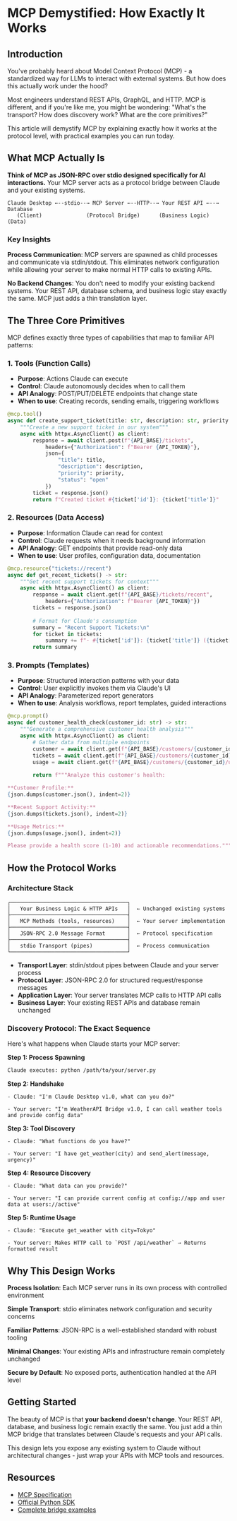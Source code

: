 # MCP Demystified: How Exactly It Works

## Introduction

You've probably heard about Model Context Protocol (MCP) - a standardized way for LLMs to interact with external systems. But how does this actually work under the hood?

Most engineers understand REST APIs, GraphQL, and HTTP. MCP is different, and if you're like me, you might be wondering: "What's the transport? How does discovery work? What are the core primitives?"

This article will demystify MCP by explaining exactly how it works at the protocol level, with practical examples you can run today.

## What MCP Actually Is

**Think of MCP as JSON-RPC over stdio designed specifically for AI interactions.** Your MCP server acts as a protocol bridge between Claude and your existing systems.

```
Claude Desktop ←--stdio--→ MCP Server ←--HTTP--→ Your REST API ←--→ Database
   (Client)              (Protocol Bridge)      (Business Logic)    (Data)
```

### Key Insights

**Process Communication**: MCP servers are spawned as child processes and communicate via stdin/stdout. This eliminates network configuration while allowing your server to make normal HTTP calls to existing APIs.

**No Backend Changes**: You don't need to modify your existing backend systems. Your REST API, database schema, and business logic stay exactly the same. MCP just adds a thin translation layer.

## The Three Core Primitives

MCP defines exactly three types of capabilities that map to familiar API patterns:

### 1. Tools (Function Calls)
- **Purpose**: Actions Claude can execute
- **Control**: Claude autonomously decides when to call them
- **API Analogy**: POST/PUT/DELETE endpoints that change state
- **When to use**: Creating records, sending emails, triggering workflows

```python
@mcp.tool()
async def create_support_ticket(title: str, description: str, priority: str) -> str:
    """Create a new support ticket in our system"""
    async with httpx.AsyncClient() as client:
        response = await client.post(f"{API_BASE}/tickets", 
            headers={"Authorization": f"Bearer {API_TOKEN}"},
            json={
                "title": title,
                "description": description, 
                "priority": priority,
                "status": "open"
            })
        ticket = response.json()
        return f"Created ticket #{ticket['id']}: {ticket['title']}"
```

### 2. Resources (Data Access)
- **Purpose**: Information Claude can read for context
- **Control**: Claude requests when it needs background information
- **API Analogy**: GET endpoints that provide read-only data
- **When to use**: User profiles, configuration data, documentation

```python
@mcp.resource("tickets://recent")
async def get_recent_tickets() -> str:
    """Get recent support tickets for context"""
    async with httpx.AsyncClient() as client:
        response = await client.get(f"{API_BASE}/tickets/recent",
            headers={"Authorization": f"Bearer {API_TOKEN}"})
        tickets = response.json()
        
        # Format for Claude's consumption
        summary = "Recent Support Tickets:\n"
        for ticket in tickets:
            summary += f"- #{ticket['id']}: {ticket['title']} ({ticket['status']})\n"
        return summary
```

### 3. Prompts (Templates)
- **Purpose**: Structured interaction patterns with your data
- **Control**: User explicitly invokes them via Claude's UI
- **API Analogy**: Parameterized report generators
- **When to use**: Analysis workflows, report templates, guided interactions

```python
@mcp.prompt()
async def customer_health_check(customer_id: str) -> str:
    """Generate a comprehensive customer health analysis"""
    async with httpx.AsyncClient() as client:
        # Gather data from multiple endpoints
        customer = await client.get(f"{API_BASE}/customers/{customer_id}")
        tickets = await client.get(f"{API_BASE}/customers/{customer_id}/tickets")
        usage = await client.get(f"{API_BASE}/customers/{customer_id}/usage")
        
        return f"""Analyze this customer's health:

**Customer Profile:**
{json.dumps(customer.json(), indent=2)}

**Recent Support Activity:**
{json.dumps(tickets.json(), indent=2)}

**Usage Metrics:**
{json.dumps(usage.json(), indent=2)}

Please provide a health score (1-10) and actionable recommendations."""
```

## How the Protocol Works

### Architecture Stack

```
┌─────────────────────────────────────┐
│   Your Business Logic & HTTP APIs   │  ← Unchanged existing systems
├─────────────────────────────────────┤
│   MCP Methods (tools, resources)    │  ← Your server implementation
├─────────────────────────────────────┤
│   JSON-RPC 2.0 Message Format       │  ← Protocol specification
├─────────────────────────────────────┤
│   stdio Transport (pipes)           │  ← Process communication
└─────────────────────────────────────┘
```

- **Transport Layer**: stdin/stdout pipes between Claude and your server process
- **Protocol Layer**: JSON-RPC 2.0 for structured request/response messages
- **Application Layer**: Your server translates MCP calls to HTTP API calls
- **Business Layer**: Your existing REST APIs and database remain unchanged

### Discovery Protocol: The Exact Sequence

Here's what happens when Claude starts your MCP server:

**Step 1: Process Spawning**
```bash
Claude executes: python /path/to/your/server.py
```

**Step 2: Handshake**
```
- Claude: "I'm Claude Desktop v1.0, what can you do?"

- Your server: "I'm WeatherAPI Bridge v1.0, I can call weather tools and provide config data"
```

**Step 3: Tool Discovery**
```
- Claude: "What functions do you have?"

- Your server: "I have get_weather(city) and send_alert(message, urgency)"
```

**Step 4: Resource Discovery**
```
- Claude: "What data can you provide?"

- Your server: "I can provide current config at config://app and user data at users://active"
```

**Step 5: Runtime Usage**
```
- Claude: "Execute get_weather with city=Tokyo"

- Your server: Makes HTTP call to `POST /api/weather` → Returns formatted result
```


## Why This Design Works

**Process Isolation**: Each MCP server runs in its own process with controlled environment

**Simple Transport**: stdio eliminates network configuration and security concerns

**Familiar Patterns**: JSON-RPC is a well-established standard with robust tooling

**Minimal Changes**: Your existing APIs and infrastructure remain completely unchanged

**Secure by Default**: No exposed ports, authentication handled at the API level

## Getting Started

The beauty of MCP is that **your backend doesn't change**. Your REST API, database, and business logic remain exactly the same. You just add a thin MCP bridge that translates between Claude's requests and your API calls.

This design lets you expose any existing system to Claude without architectural changes - just wrap your APIs with MCP tools and resources.

## Resources

- [MCP Specification](https://spec.modelcontextprotocol.io/)
- [Official Python SDK](https://github.com/modelcontextprotocol/python-sdk)
- [Complete bridge examples](https://github.com/your-repo/mcp-api-bridges)
